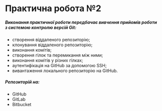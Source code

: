 # Практична робота №2
##### Виконання практичної роботи передбачає вивчення прийомів роботи з системою контролю версій Git:
  - створення віддаленого репозиторію;
  - клонування віддаленого репозиторію;
  - виконання комітів;
  - створення гілок та перемикання між ними;
  - виконання комітів у різних гілках;
  - аутентифікація на GitHub за допомогою SSH;
  - вивантаження локального репозиторію на GitHub.
##### Репозиторій на:
  * GitHub 
  * GitLab
  * Bitbucket
